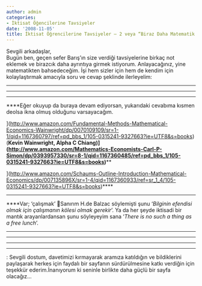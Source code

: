 ```yaml
---
author: admin
categories:
- İktisat Öğencilerine Tavsiyeler
date: '2008-11-05'
title: İktisat Öğrencilerine Tavsiyeler – 2 veya “Biraz Daha Matematik Yapalım”
---
```


Sevgili arkadaşlar,  
Bugün ben, geçen sefer Barış’ın size verdiği tavsiyelerine birkaç not eklemek ve birazcık daha ayrıntıya girmek istiyorum. Anlayacağınız, yine matematikten bahsedeceğim. İşi hem sizler için hem de kendim için kolaylaştırmak amacıyla soru ve cevap şeklinde ilerleyelim:



****

****

****

****Eğer okuyup da buraya devam ediyorsan, yukarıdaki cevabıma kısmen deolsa ikna olmuş olduğunu varsayacağım. 











](http://www.amazon.com/Fundamental-Methods-Mathematical-Economics-Wainwright/dp/0070109109/sr=1-1/qid=1167360797/ref=pd_bbs_1/105-0315241-9327663?ie=UTF8&s=books) (**Kevin Wainwright, Alpha C Chiang)](http://www.amazon.com/Mathematics-Economists-Carl-P-Simon/dp/0393957330/sr=8-1/qid=1167360485/ref=pd_bbs_1/105-0315241-9327663?ie=UTF8&s=books)****

](http://www.amazon.com/Schaums-Outline-Introduction-Mathematical-Economics/dp/007135896X/sr=1-4/qid=1167360933/ref=sr_1_4/105-0315241-9327663?ie=UTF8&s=books)****







****

****Var; ‘çalışmak’ 🙂Sanırım H.de Balzac söylemişti şunu ‘*Bilginin efendisi olmak için çalışmanın kölesi olmak gerekir*’. Ya da her şeyde iktisadi bir mantık arayanlardansan şunu söyleyeyim sana ‘*There is no such a thing as a free lunch*’.

****

****



****

****









 : Sevgili dostum, davetimizi kırmayarak aramıza katıldığın ve bildiklerini paylaşarak herkes için faydalı bir sayfanın sürdürülmesine katkı verdiğin için teşekkür ederim.İnanıyorum ki seninle birlikte daha güçlü bir sayfa olacağız…</span>